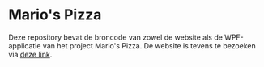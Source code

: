 # Mario's Pizza
Deze repository bevat de broncode van zowel de website als de WPF-applicatie van het project Mario's Pizza.
De website is tevens te bezoeken via [deze link](https://richardswinkels.nl/projects/mariospizza/).
